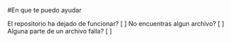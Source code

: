 #En que te puedo ayudar

El repositorio ha dejado de funcionar?  [ ]
No encuentras algun archivo?            [ ]
Alguna parte de un archivo falla?       [ ]


